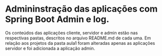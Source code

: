 # Admininstração das aplicações com Spring Boot Admin e log.

Os conteúdos das aplicações cliente, servidor e admin estão nas respectivas pastas, descritos no arquivo README.md de cada uma.
Em relação aos projetos da pasta aula1 foram alteradas apenas as aplicações servidor e foi adicionada a aplicação admin.